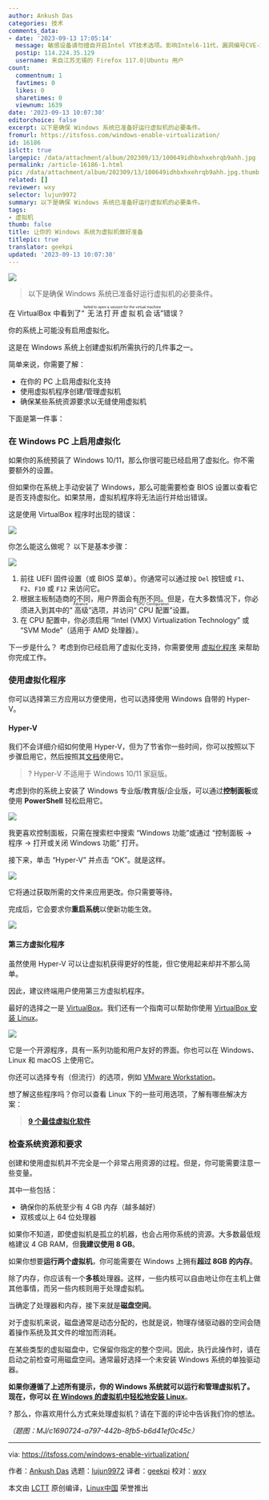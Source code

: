 ```yaml
---
author: Ankush Das
categories: 技术
comments_data:
- date: '2023-09-13 17:05:14'
  message: 敏感设备请勿擅自开启Intel VT技术选项。影响Intel6-11代，漏洞编号CVE-2022-40982。
  postip: 114.224.35.129
  username: 来自江苏无锡的 Firefox 117.0|Ubuntu 用户
count:
  commentnum: 1
  favtimes: 0
  likes: 0
  sharetimes: 0
  viewnum: 1639
date: '2023-09-13 10:07:30'
editorchoice: false
excerpt: 以下是确保 Windows 系统已准备好运行虚拟机的必要条件。
fromurl: https://itsfoss.com/windows-enable-virtualization/
id: 16186
islctt: true
largepic: /data/attachment/album/202309/13/100649idhbxhxehrqb9ahh.jpg
permalink: /article-16186-1.html
pic: /data/attachment/album/202309/13/100649idhbxhxehrqb9ahh.jpg.thumb.jpg
related: []
reviewer: wxy
selector: lujun9972
summary: 以下是确保 Windows 系统已准备好运行虚拟机的必要条件。
tags:
- 虚拟机
thumb: false
title: 让你的 Windows 系统为虚拟机做好准备
titlepic: true
translator: geekpi
updated: '2023-09-13 10:07:30'
---
```


![](/data/attachment/album/202309/13/100649idhbxhxehrqb9ahh.jpg)



> 
> 以下是确保 Windows 系统已准备好运行虚拟机的必要条件。
> 
> 
> 


在 VirtualBox 中看到了“<ruby> 无法打开虚拟机会话 <rt>  failed to open a session for the virtual machine </rt></ruby>”错误？


你的系统上可能没有启用虚拟化。


这是在 Windows 系统上创建虚拟机所需执行的几件事之一。


简单来说，你需要了解：


* 在你的 PC 上启用虚拟化支持
* 使用虚拟机程序创建/管理虚拟机
* 确保某些系统资源要求以无缝使用虚拟机


下面是第一件事：


### 在 Windows PC 上启用虚拟化


如果你的系统预装了 Windows 10/11，那么你很可能已经启用了虚拟化。你不需要额外的设置。


但如果你在系统上手动安装了 Windows，那么可能需要检查 BIOS 设置以查看它是否支持虚拟化。如果禁用，虚拟机程序将无法运行并给出错误。


这是使用 VirtualBox 程序时出现的错误：


![](/data/attachment/album/202309/13/100731nih654wuvow561zk.jpg)


你怎么能这么做呢？ 以下是基本步骤：


![](/data/attachment/album/202309/13/100731z7xywxyfrcfl0x73.jpg)


1. 前往 UEFI 固件设置（或 BIOS 菜单）。你通常可以通过按 `Del` 按钮或 `F1`、`F2`、`F10` 或 `F12` 来访问它。
2. 根据主板制造商的不同，用户界面会有所不同。但是，在大多数情况下，你必须进入到其中的“<ruby> 高级 <rt>  Advance </rt></ruby>”选项，并访问“<ruby> CPU 配置 <rt>  CPU Configuration </rt></ruby>”设置。
3. 在 CPU 配置中，你必须启用 “Intel (VMX) Virtualization Technology” 或 “SVM Mode”（适用于 AMD 处理器）。


下一步是什么？ 考虑到你已经启用了虚拟化支持，你需要使用 [虚拟化程序](https://itsfoss.com/virtualization-software-linux) 来帮助你完成工作。


### 使用虚拟化程序


你可以选择第三方应用以方便使用，也可以选择使用 Windows 自带的 Hyper-V。


#### Hyper-V


我们不会详细介绍如何使用 Hyper-V，但为了节省你一些时间，你可以按照以下步骤启用它，然后按照其[文档](https://learn.microsoft.com/en-us/virtualization/hyper-v-on-windows/about/)使用它。



> 
> ? Hyper-V 不适用于 Windows 10/11 家庭版。
> 
> 
> 


考虑到你的系统上安装了 Windows 专业版/教育版/企业版，可以通过**控制面板**或使用 **PowerShell** 轻松启用它。


![](/data/attachment/album/202309/13/100731edlaadxd98hl90g0.jpg)


我更喜欢控制面板，只需在搜索栏中搜索 “Windows 功能”或通过 “控制面板 → 程序 → 打开或关闭 Windows 功能” 打开。


接下来，单击 “Hyper-V” 并点击 “OK”。就是这样。


![](/data/attachment/album/202309/13/100732sz6t70ckzqllkq8i.jpg)


它将通过获取所需的文件来应用更改。你只需要等待。


完成后，它会要求你**重启系统**以使新功能生效。


![](/data/attachment/album/202309/13/100732doyfs50okzkzo5so.jpg)


#### 第三方虚拟化程序


虽然使用 Hyper-V 可以让虚拟机获得更好的性能，但它使用起来却并不那么简单。


因此，建议终端用户使用第三方虚拟机程序。


最好的选择之一是 [VirtualBox](https://www.virtualbox.org/)。我们还有一个指南可以帮助你使用 [VirtualBox 安装 Linux](https://itsfoss.com/install-linux-in-virtualbox/)。


![](/data/attachment/album/202309/13/100732b7e1qls1706ev0ve.png)


它是一个开源程序，具有一系列功能和用户友好的界面。你也可以在 Windows、Linux 和 macOS 上使用它。


你还可以选择专有（但流行）的选项，例如 [VMware Workstation](https://www.vmware.com/products/workstation-player.html)。


想了解这些程序吗？你可以查看 Linux 下的一些可用选项，了解有哪些解决方案：



> 
> **[9 个最佳虚拟化软件](https://itsfoss.com/virtualization-software-linux/)**
> 
> 
> 


### 检查系统资源和要求


创建和使用虚拟机并不完全是一个非常占用资源的过程。但是，你可能需要注意一些变量。


其中一些包括：


* 确保你的系统至少有 4 GB 内存（越多越好）
* 双核或以上 64 位处理器


如果你不知道，即使虚拟机是孤立的机器，也会占用你系统的资源。大多数最低规格建议 4 GB RAM，但**我建议使用 8 GB**。


如果你想要**运行两个虚拟机**，你可能需要在 Windows 上拥有**超过 8GB 的内存**。


除了内存，你应该有一个**多核**处理器。这样，一些内核可以自由地让你在主机上做其他事情，而另一些内核则用于处理虚拟机。


当确定了处理器和内存，接下来就是**磁盘空间**。


对于虚拟机来说，磁盘通常是动态分配的，也就是说，物理存储驱动器的空间会随着操作系统及其文件的增加而消耗。


在某些类型的虚拟磁盘中，它保留你指定的整个空间。因此，执行此操作时，请在启动之前检查可用磁盘空间。通常最好选择一个未安装 Windows 系统的单独驱动器。


**如果你遵循了上述所有提示，你的 Windows 系统就可以运行和管理虚拟机了。现在，你可以 [在 Windows 的虚拟机中轻松地安装 Linux](https://itsfoss.com/install-linux-in-virtualbox/)**。


? 那么，你喜欢用什么方式来处理虚拟机？请在下面的评论中告诉我们你的想法。


*（题图：MJ/c1690724-a797-442b-8fb5-b6d41ef0c45c）*




---


via: <https://itsfoss.com/windows-enable-virtualization/>


作者：[Ankush Das](https://itsfoss.com/author/ankush/) 选题：[lujun9972](https://github.com/lujun9972) 译者：[geekpi](https://github.com/geekpi) 校对：[wxy](https://github.com/wxy)


本文由 [LCTT](https://github.com/LCTT/TranslateProject) 原创编译，[Linux中国](https://linux.cn/) 荣誉推出